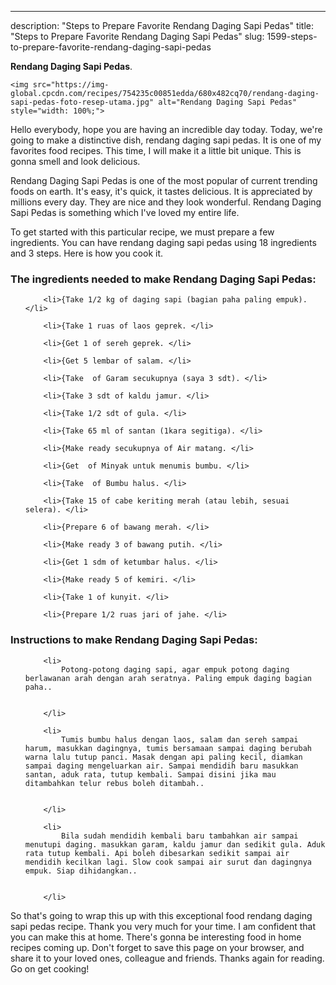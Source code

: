 ---
description: "Steps to Prepare Favorite Rendang Daging Sapi Pedas"
title: "Steps to Prepare Favorite Rendang Daging Sapi Pedas"
slug: 1599-steps-to-prepare-favorite-rendang-daging-sapi-pedas

<p>
	<strong>Rendang Daging Sapi Pedas</strong>. 
	
</p>
<p>
	
	<img src="https://img-global.cpcdn.com/recipes/754235c00851edda/680x482cq70/rendang-daging-sapi-pedas-foto-resep-utama.jpg" alt="Rendang Daging Sapi Pedas" style="width: 100%;">
	
	
</p>
<p>
	Hello everybody, hope you are having an incredible day today. Today, we're going to make a distinctive dish, rendang daging sapi pedas. It is one of my favorites food recipes. This time, I will make it a little bit unique. This is gonna smell and look delicious.
</p>
	
<p>
	
</p>
<p>
	Rendang Daging Sapi Pedas is one of the most popular of current trending foods on earth. It's easy, it's quick, it tastes delicious. It is appreciated by millions every day. They are nice and they look wonderful. Rendang Daging Sapi Pedas is something which I've loved my entire life.
</p>

<p>
To get started with this particular recipe, we must prepare a few ingredients. You can have rendang daging sapi pedas using 18 ingredients and 3 steps. Here is how you cook it.
</p>

<h3>The ingredients needed to make Rendang Daging Sapi Pedas:</h3>

<ol>
	
		<li>{Take 1/2 kg of daging sapi (bagian paha paling empuk). </li>
	
		<li>{Take 1 ruas of laos geprek. </li>
	
		<li>{Get 1 of sereh geprek. </li>
	
		<li>{Get 5 lembar of salam. </li>
	
		<li>{Take  of Garam secukupnya (saya 3 sdt). </li>
	
		<li>{Take 3 sdt of kaldu jamur. </li>
	
		<li>{Take 1/2 sdt of gula. </li>
	
		<li>{Take 65 ml of santan (1kara segitiga). </li>
	
		<li>{Make ready secukupnya of Air matang. </li>
	
		<li>{Get  of Minyak untuk menumis bumbu. </li>
	
		<li>{Take  of Bumbu halus. </li>
	
		<li>{Take 15 of cabe keriting merah (atau lebih, sesuai selera). </li>
	
		<li>{Prepare 6 of bawang merah. </li>
	
		<li>{Make ready 3 of bawang putih. </li>
	
		<li>{Get 1 sdm of ketumbar halus. </li>
	
		<li>{Make ready 5 of kemiri. </li>
	
		<li>{Take 1 of kunyit. </li>
	
		<li>{Prepare 1/2 ruas jari of jahe. </li>
	
</ol>
<p>
	
</p>

<h3>Instructions to make Rendang Daging Sapi Pedas:</h3>

<ol>
	
		<li>
			Potong-potong daging sapi, agar empuk potong daging berlawanan arah dengan arah seratnya. Paling empuk daging bagian paha..
			
			
		</li>
	
		<li>
			Tumis bumbu halus dengan laos, salam dan sereh sampai harum, masukkan dagingnya, tumis bersamaan sampai daging berubah warna lalu tutup panci. Masak dengan api paling kecil, diamkan sampai daging mengeluarkan air. Sampai mendidih baru masukkan santan, aduk rata, tutup kembali. Sampai disini jika mau ditambahkan telur rebus boleh ditambah..
			
			
		</li>
	
		<li>
			Bila sudah mendidih kembali baru tambahkan air sampai menutupi daging. masukkan garam, kaldu jamur dan sedikit gula. Aduk rata tutup kembali. Api boleh dibesarkan sedikit sampai air mendidih kecilkan lagi. Slow cook sampai air surut dan dagingnya empuk. Siap dihidangkan..
			
			
		</li>
	
</ol>

<p>
	
</p>

<p>
	So that's going to wrap this up with this exceptional food rendang daging sapi pedas recipe. Thank you very much for your time. I am confident that you can make this at home. There's gonna be interesting food in home recipes coming up. Don't forget to save this page on your browser, and share it to your loved ones, colleague and friends. Thanks again for reading. Go on get cooking!
</p>

